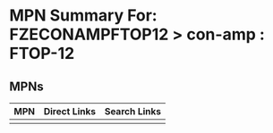 



# MPN Summary For: FZECONAMPFTOP12 > con-amp : FTOP-12

## MPNs
  

|MPN|Direct Links|Search Links|
| :--- | :--- | :--- |
||||
